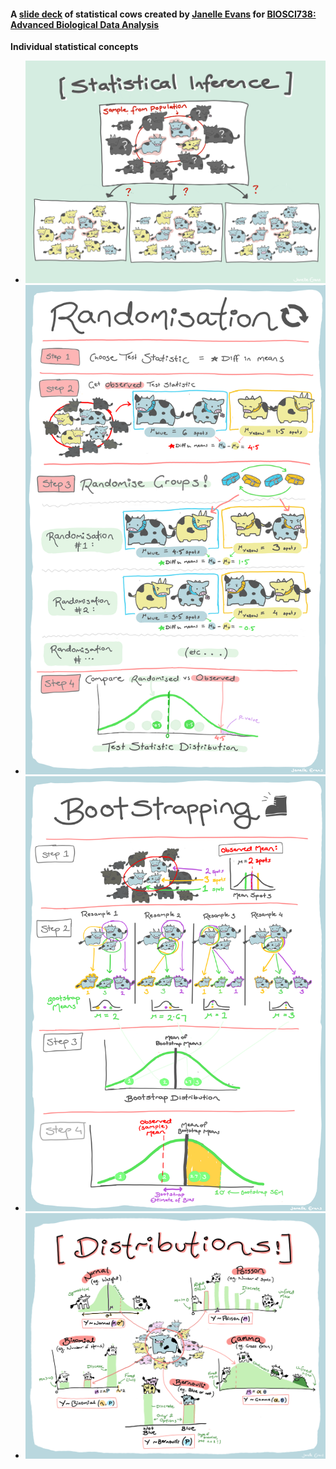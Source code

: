 #### A [slide deck](https://biosci738.github.io/cowstats/) of statistical cows created by [Janelle Evans](https://www.instagram.com/jellybeany.draws/) for [BIOSCI738: Advanced Biological Data Analysis](https://github.com/BIOSCI738)

**Individual statistical concepts**

   + ![Statistical Inference](https://raw.githubusercontent.com/BIOSCI738/cowstats/main/img/statistical_inference.png)
   + ![Randomisation](https://raw.githubusercontent.com/BIOSCI738/cowstats/main/img/randomisation.png)
   + ![Bootstrapping](https://raw.githubusercontent.com/BIOSCI738/cowstats/main/img/bootstrapping.png)
   + ![Statistical distributions](https://raw.githubusercontent.com/BIOSCI738/cowstats/main/img/distributions.png)
